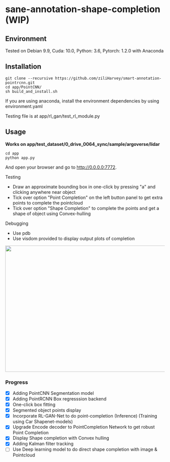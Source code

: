 # sane-annotation-shape-completion (WIP)

## Environment
Tested on Debian 9.9, Cuda: 10.0, Python: 3.6, Pytorch: 1.2.0 with Anaconda

## Installation
```
git clone --recursive https://github.com/ziliHarvey/smart-annotation-pointrcnn.git
cd app/PointCNN/
sh build_and_install.sh
```
If you are using anaconda, install the environment dependencies by using environment.yaml

Testing file is at app/rl_gan/test_rl_module.py

## Usage

**Works on app/test_dataset/0_drive_0064_sync/sample/argoverse/lidar**
```
cd app
python app.py
```
And open your browser and go to http://0.0.0.0:7772.

Testing  
- Draw an approximate bounding box in one-click by pressing "a" and clicking anywhere near object
- Tick over option "Point Completion" on the left button panel to get extra points to complete the pointcloud
- Tick over option "Shape Completion" to complete the points and get a shape of object using Convex-hulling

Debugging  
- Use pdb
- Use visdom provided to display output plots of completion

<p align="center">
  <img width="860" height="400" src="media/point_complete.gif">
</p>

### Progress
- [x] Adding PointCNN Segmentation model
- [x] Adding PointRCNN Box regresssion backend
- [x] One-click box fitting
- [x] Segmented object points display
- [x] Incorporate RL-GAN-Net to do point-completion (Inference) (Training using Car Shapenet-models)
- [x] Upgrade Encode decoder to PointCompletion Network to get robust Point Completion
- [x] Display Shape completion with Convex hulling
- [x] Adding Kalman filter tracking 
- [ ] Use Deep learning model to do direct shape completion with image & Pointcloud
